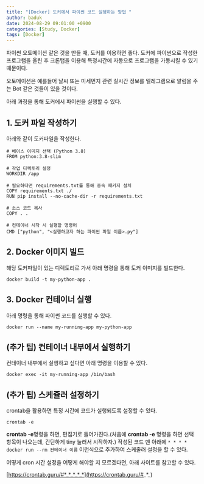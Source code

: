 ```yaml
---
title: "[Docker] 도커에서 파이썬 코드 실행하는 방법 "
author: baduk
date: 2024-08-29 09:01:00 +0900
categories: [Study, Docker]
tags: [Docker]
---
```


파이썬 오토메이션 같은 것을 만들 때, 도커를 이용하면 좋다.
도커에 파이썬으로 작성한 프로그램을 올린 후 크론탭을 이용해 특정시간에 자동으로 프로그램을 가동시킬 수 있기 때문이다.

오토메이션은 예를들어 날씨 또는 미세먼지 관련 실시간 정보를 텔레그램으로 알림을 주는 Bot 같은 것들이 있을 것이다.

아래 과정을 통해 도커에서 파이썬을 실행할 수 있다.

## 1. 도커 파일 작성하기
아래와 같이 도커파일을 작성한다.
```shell
# 베이스 이미지 선택 (Python 3.8)
FROM python:3.8-slim

# 작업 디렉토리 설정
WORKDIR /app

# 필요하다면 requirements.txt를 통해 종속 패키지 설치
COPY requirements.txt ./
RUN pip install --no-cache-dir -r requirements.txt

# 소스 코드 복사
COPY . .

# 컨테이너 시작 시 실행할 명령어
CMD ["python", "<실행하고자 하는 파이썬 파일 이름>.py"]
```

## 2. Docker 이미지 빌드
해당 도커파일이 있는 디렉토리로 가서 아래 명령을 통해 도커 이미지를 빌드한다.
```shell
docker build -t my-python-app .
```

## 3. Docker 컨테이너 실행
아래 명령을 통해 파이썬 코드를 실행할 수 있다.
```shell
docker run --name my-running-app my-python-app
```

## (추가 팁) 컨테이너 내부에서 실행하기
컨테이너 내부에서 실행하고 싶다면 아래 명령을 이용할 수 있다.
```shell
docker exec -it my-running-app /bin/bash
```

## (추가 팁) 스케쥴러 설정하기
crontab을 활용하면 특정 시간에 코드가 실행되도록 설정할 수 있다.
```shell
crontab -e
```
**crontab -e**명령을 하면, 편집기로 들어가진다.(처음에 **crontab -e** 명령을 하면 선택항목이 나오는데, 간단하게 tiny 눌러서 시작하자.) 작성된 코드 맨 아래에 `* * * * docker run --rm 컨테이너 이름` 이런식으로 추가하여 스케줄러 설정을 할 수 있다. 

어떻게 cron 시간 설정을 어떻게 해야할 지 모르겠다면, 아래 사이트를 참고할 수 있다.

[https://crontab.guru/#*_*_*_*_*](https://crontab.guru/#*_*_*_*_*)



